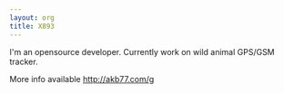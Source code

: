 ```yaml
---
layout: org
title: X893
---
```

I'm an opensource developer.
Currently work on wild animal GPS/GSM tracker.

More info available http://akb77.com/g


